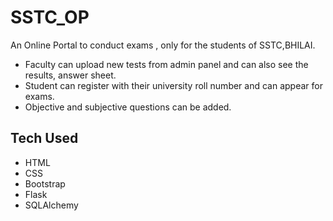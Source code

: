 # SSTC_OP
An Online Portal to conduct exams , only for the students of SSTC,BHILAI.
- Faculty can upload new tests from admin panel and can also see the results, answer sheet. 
- Student can register with their university roll number and can appear for exams.
- Objective and subjective questions can be added.

## Tech Used

- HTML 
- CSS
- Bootstrap
- Flask
- SQLAlchemy
